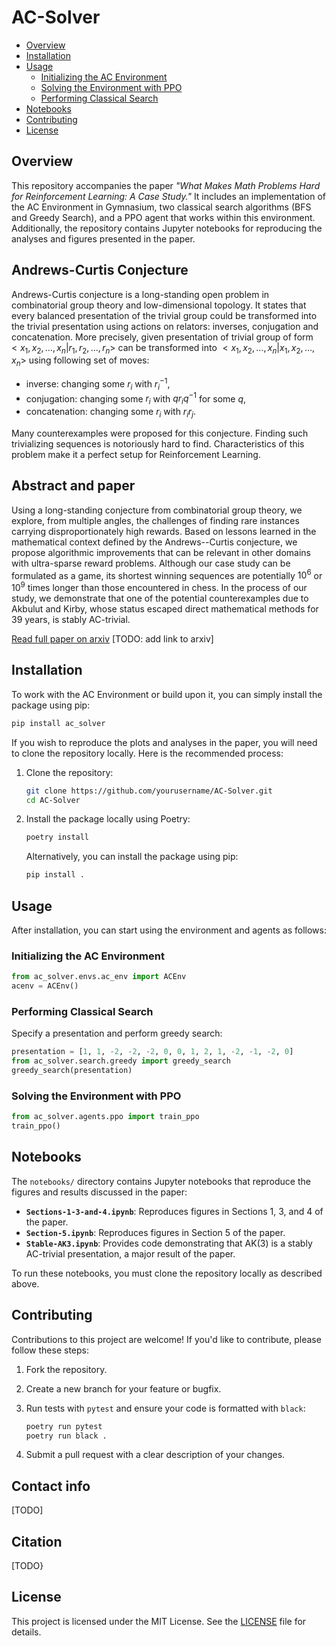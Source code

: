 # AC-Solver

- [Overview](#overview)
- [Installation](#installation)
- [Usage](#usage)
  - [Initializing the AC Environment](#initializing-the-ac-environment)
  - [Solving the Environment with PPO](#solving-the-environment-with-ppo)
  - [Performing Classical Search](#performing-classical-search)
- [Notebooks](#notebooks)
- [Contributing](#contributing)
- [License](#license)



## Overview

This repository accompanies the paper *"What Makes Math Problems Hard for Reinforcement Learning: A Case Study."* It includes an implementation of the AC Environment in Gymnasium, two classical search algorithms (BFS and Greedy Search), and a PPO agent that works within this environment. Additionally, the repository contains Jupyter notebooks for reproducing the analyses and figures presented in the paper.

## Andrews-Curtis Conjecture
Andrews-Curtis conjecture is a long-standing open problem in combinatorial group theory and low-dimensional topology. It states that every balanced presentation of the trivial group could be transformed into the trivial presentation using actions on relators: inverses, conjugation and concatenation. More precisely, given presentation of trivial group of form $<x_{1}, x_{2}, \ldots, x_{n} | r_{1}, r_{2}, \ldots, r_{n}>$ can be transformed into $<x_{1}, x_{2}, \ldots, x_{n} |x_{1}, x_{2}, \ldots, x_{n}>$ using following set of moves:
- inverse: changing some $r_{i}$ with $r_{i}^{-1}$,
- conjugation: changing some $r_{i}$ with $qr_{i}q^{-1}$ for some $q$,
- concatenation: changing some $r_{i}$ with $r_{i}r_{j}$.

Many counterexamples were proposed for this conjecture. Finding such trivializing sequences is notoriously hard to find. Characteristics of this problem make it a perfect setup for Reinforcement Learning.

## Abstract and paper

Using a long-standing conjecture from combinatorial group theory, we explore, from multiple angles, the challenges of finding rare instances carrying disproportionately high rewards. Based on lessons learned in the mathematical context defined by the Andrews--Curtis conjecture, we propose algorithmic improvements that can be relevant in other domains with ultra-sparse reward problems. Although our case study can be formulated as a game, its shortest winning sequences are potentially $10^6$ or $10^9$ times longer than those encountered in chess. In the process of our study, we demonstrate that one of the potential counterexamples due to Akbulut and Kirby, whose status escaped direct mathematical methods for 39 years, is stably AC-trivial.

[Read full paper on arxiv](https://arxiv.org/)
[TODO: add link to arxiv]

## Installation

To work with the AC Environment or build upon it, you can simply install the package using pip:

```bash
pip install ac_solver
```

If you wish to reproduce the plots and analyses in the paper, you will need to clone the repository locally. Here is the recommended process:

1. Clone the repository:

   ```bash
   git clone https://github.com/yourusername/AC-Solver.git
   cd AC-Solver
   ```

2. Install the package locally using Poetry:

   ```bash
   poetry install
   ```

   Alternatively, you can install the package using pip:

   ```bash
   pip install .
   ```

## Usage

After installation, you can start using the environment and agents as follows:

### Initializing the AC Environment

```python
from ac_solver.envs.ac_env import ACEnv
acenv = ACEnv()
```

<!-- By default, this initializes AC Environment with the following presentation from Akbulut-Kirby series, 

$$
\langle x, y | x^2 = y^3 , x y x = y x y \rangle
$$ -->

### Performing Classical Search

Specify a presentation and perform greedy search:

```python
presentation = [1, 1, -2, -2, -2, 0, 0, 1, 2, 1, -2, -1, -2, 0]
from ac_solver.search.greedy import greedy_search
greedy_search(presentation)
```

### Solving the Environment with PPO

```python
from ac_solver.agents.ppo import train_ppo
train_ppo()
```

## Notebooks

The `notebooks/` directory contains Jupyter notebooks that reproduce the figures and results discussed in the paper:

- **`Sections-1-3-and-4.ipynb`**: Reproduces figures in Sections 1, 3, and 4 of the paper.
- **`Section-5.ipynb`**: Reproduces figures in Section 5 of the paper.
- **`Stable-AK3.ipynb`**: Provides code demonstrating that AK(3) is a stably AC-trivial presentation, a major result of the paper.

To run these notebooks, you must clone the repository locally as described above.

## Contributing

Contributions to this project are welcome! If you'd like to contribute, please follow these steps:

1. Fork the repository.
2. Create a new branch for your feature or bugfix.
3. Run tests with `pytest` and ensure your code is formatted with `black`:

   ```bash
   poetry run pytest
   poetry run black .
   ```

4. Submit a pull request with a clear description of your changes.

## Contact info
[TODO]
## Citation
[TODO}
## License

This project is licensed under the MIT License. See the [LICENSE](LICENSE.md) file for details.

